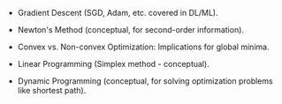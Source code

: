 - Gradient Descent (SGD, Adam, etc. covered in DL/ML).

- Newton's Method (conceptual, for second-order information).

- Convex vs. Non-convex Optimization: Implications for global minima.

- Linear Programming (Simplex method - conceptual).

- Dynamic Programming (conceptual, for solving optimization problems like shortest path).